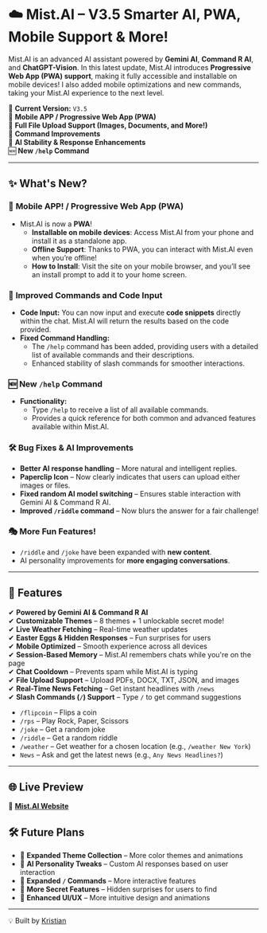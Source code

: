 # ☁️ Mist.AI – V3.5 Smarter AI, PWA, Mobile Support & More!

Mist.AI is an advanced AI assistant powered by **Gemini AI**, **Command R AI**, and **ChatGPT-Vision**. In this latest update, Mist.AI introduces **Progressive Web App (PWA) support**, making it fully accessible and installable on mobile devices! I also added mobile optimizations and new commands, taking your Mist.AI experience to the next level.

🚀 **Current Version:** `V3.5`  
📱 **Mobile APP / Progressive Web App (PWA)**  
📂 **Full File Upload Support (Images, Documents, and More!)**  
🔧 **Command Improvements**  
🧠 **AI Stability & Response Enhancements**  
🆕 **New `/help` Command**  

---

## ✨ What's New?

### 📱 **Mobile APP! / Progressive Web App (PWA)**  
- Mist.AI is now a **PWA**!  
  - **Installable on mobile devices**: Access Mist.AI from your phone and install it as a standalone app.  
  - **Offline Support**: Thanks to PWA, you can interact with Mist.AI even when you’re offline!  
  - **How to Install**: Visit the site on your mobile browser, and you’ll see an install prompt to add it to your home screen.

### 🔧 **Improved Commands and Code Input**  
- **Code Input:** You can now input and execute **code snippets** directly within the chat. Mist.AI will return the results based on the code provided.  
- **Fixed Command Handling:**  
  - The `/help` command has been added, providing users with a detailed list of available commands and their descriptions.  
  - Enhanced stability of slash commands for smoother interactions.  

### 🆕 **New `/help` Command**  
- **Functionality:**  
  - Type `/help` to receive a list of all available commands.  
  - Provides a quick reference for both common and advanced features available within Mist.AI.  

### 🛠 **Bug Fixes & AI Improvements**  
- **Better AI response handling** – More natural and intelligent replies.  
- **Paperclip Icon** – Now clearly indicates that users can upload either images or files.  
- **Fixed random AI model switching** – Ensures stable interaction with Gemini AI & Command R AI.  
- **Improved `/riddle` command** – Now blurs the answer for a fair challenge!

### 🎭 **More Fun Features!**  
- `/riddle` and `/joke` have been expanded with **new content**.  
- AI personality improvements for **more engaging conversations**.

---

## 📌 Features  
✔ **Powered by Gemini AI & Command R AI**  
✔ **Customizable Themes** – 8 themes + 1 unlockable secret mode!  
✔ **Live Weather Fetching** – Real-time weather updates  
✔ **Easter Eggs & Hidden Responses** – Fun surprises for users  
✔ **Mobile Optimized** – Smooth experience across all devices  
✔ **Session-Based Memory** – Mist.AI remembers chats while you're on the page  
✔ **Chat Cooldown** – Prevents spam while Mist.AI is typing  
✔ **File Upload Support** – Upload PDFs, DOCX, TXT, JSON, and images  
✔ **Real-Time News Fetching** – Get instant headlines with `/news`  
✔ **Slash Commands (`/`) Support** – Type `/` to get command suggestions  
   - `/flipcoin` – Flips a coin  
   - `/rps` – Play Rock, Paper, Scissors  
   - `/joke` – Get a random joke  
   - `/riddle` – Get a random riddle  
   - `/weather` – Get weather for a chosen location (e.g., `/weather New York`)  
   - `News` – Ask and get the latest news (e.g., `Any News Headlines?`)  

---

## 🌐 Live Preview  
🔗 **[Mist.AI Website](https://mistai.netlify.app)**  

## 🛠️ Future Plans  
- 🔹 **Expanded Theme Collection** – More color themes and animations  
- 🔹 **AI Personality Tweaks** – Custom AI responses based on user interaction  
- 🔹 **Expanded `/` Commands** – More interactive features  
- 🔹 **More Secret Features** – Hidden surprises for users to find  
- 🔹 **Enhanced UI/UX** – More intuitive design and animations  

---

💡 Built by [Kristian](https://builtbykristian.netlify.app)
